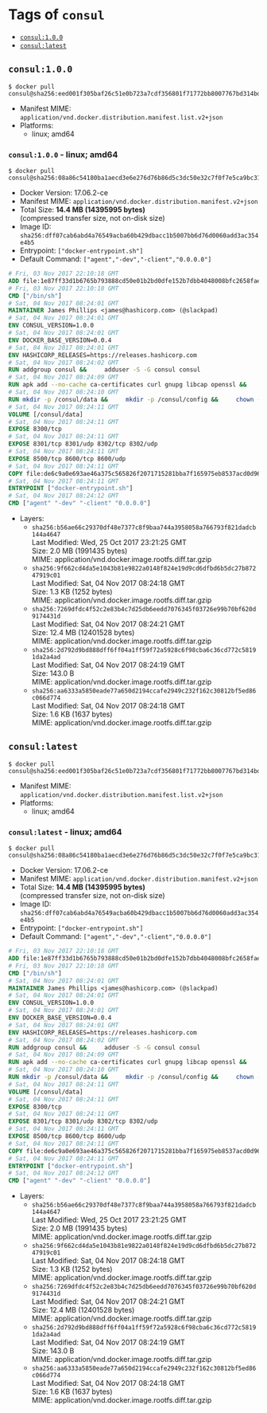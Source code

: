 <!-- THIS FILE IS GENERATED VIA './update-remote.sh' -->

# Tags of `consul`

-	[`consul:1.0.0`](#consul100)
-	[`consul:latest`](#consullatest)

## `consul:1.0.0`

```console
$ docker pull consul@sha256:eed001f305baf26c51e0b723a7cdf356801f71772bb8007767bd314bda607cfc
```

-	Manifest MIME: `application/vnd.docker.distribution.manifest.list.v2+json`
-	Platforms:
	-	linux; amd64

### `consul:1.0.0` - linux; amd64

```console
$ docker pull consul@sha256:08a86c54180ba1aecd3e6e276d76b86d5c3dc50e32c7f0f7e5ca9bc31c882b6c
```

-	Docker Version: 17.06.2-ce
-	Manifest MIME: `application/vnd.docker.distribution.manifest.v2+json`
-	Total Size: **14.4 MB (14395995 bytes)**  
	(compressed transfer size, not on-disk size)
-	Image ID: `sha256:dff07cab6abd4a76549acba60b429dbacc1b5007bb6d76d0060add3ac354e4b5`
-	Entrypoint: `["docker-entrypoint.sh"]`
-	Default Command: `["agent","-dev","-client","0.0.0.0"]`

```dockerfile
# Fri, 03 Nov 2017 22:10:18 GMT
ADD file:1e87ff33d1b6765b793888cd50e01b2bd0dfe152b7dbb4048008bfc2658faea7 in / 
# Fri, 03 Nov 2017 22:10:18 GMT
CMD ["/bin/sh"]
# Sat, 04 Nov 2017 08:24:01 GMT
MAINTAINER James Phillips <james@hashicorp.com> (@slackpad)
# Sat, 04 Nov 2017 08:24:01 GMT
ENV CONSUL_VERSION=1.0.0
# Sat, 04 Nov 2017 08:24:01 GMT
ENV DOCKER_BASE_VERSION=0.0.4
# Sat, 04 Nov 2017 08:24:01 GMT
ENV HASHICORP_RELEASES=https://releases.hashicorp.com
# Sat, 04 Nov 2017 08:24:02 GMT
RUN addgroup consul &&     adduser -S -G consul consul
# Sat, 04 Nov 2017 08:24:09 GMT
RUN apk add --no-cache ca-certificates curl gnupg libcap openssl &&     gpg --keyserver pgp.mit.edu --recv-keys 91A6E7F85D05C65630BEF18951852D87348FFC4C &&     mkdir -p /tmp/build &&     cd /tmp/build &&     wget ${HASHICORP_RELEASES}/docker-base/${DOCKER_BASE_VERSION}/docker-base_${DOCKER_BASE_VERSION}_linux_amd64.zip &&     wget ${HASHICORP_RELEASES}/docker-base/${DOCKER_BASE_VERSION}/docker-base_${DOCKER_BASE_VERSION}_SHA256SUMS &&     wget ${HASHICORP_RELEASES}/docker-base/${DOCKER_BASE_VERSION}/docker-base_${DOCKER_BASE_VERSION}_SHA256SUMS.sig &&     gpg --batch --verify docker-base_${DOCKER_BASE_VERSION}_SHA256SUMS.sig docker-base_${DOCKER_BASE_VERSION}_SHA256SUMS &&     grep ${DOCKER_BASE_VERSION}_linux_amd64.zip docker-base_${DOCKER_BASE_VERSION}_SHA256SUMS | sha256sum -c &&     unzip docker-base_${DOCKER_BASE_VERSION}_linux_amd64.zip &&     cp bin/gosu bin/dumb-init /bin &&     wget ${HASHICORP_RELEASES}/consul/${CONSUL_VERSION}/consul_${CONSUL_VERSION}_linux_amd64.zip &&     wget ${HASHICORP_RELEASES}/consul/${CONSUL_VERSION}/consul_${CONSUL_VERSION}_SHA256SUMS &&     wget ${HASHICORP_RELEASES}/consul/${CONSUL_VERSION}/consul_${CONSUL_VERSION}_SHA256SUMS.sig &&     gpg --batch --verify consul_${CONSUL_VERSION}_SHA256SUMS.sig consul_${CONSUL_VERSION}_SHA256SUMS &&     grep consul_${CONSUL_VERSION}_linux_amd64.zip consul_${CONSUL_VERSION}_SHA256SUMS | sha256sum -c &&     unzip -d /bin consul_${CONSUL_VERSION}_linux_amd64.zip &&     cd /tmp &&     rm -rf /tmp/build &&     apk del gnupg openssl &&     rm -rf /root/.gnupg
# Sat, 04 Nov 2017 08:24:10 GMT
RUN mkdir -p /consul/data &&     mkdir -p /consul/config &&     chown -R consul:consul /consul
# Sat, 04 Nov 2017 08:24:11 GMT
VOLUME [/consul/data]
# Sat, 04 Nov 2017 08:24:11 GMT
EXPOSE 8300/tcp
# Sat, 04 Nov 2017 08:24:11 GMT
EXPOSE 8301/tcp 8301/udp 8302/tcp 8302/udp
# Sat, 04 Nov 2017 08:24:11 GMT
EXPOSE 8500/tcp 8600/tcp 8600/udp
# Sat, 04 Nov 2017 08:24:11 GMT
COPY file:de6c9a0e693ae46a375c565826f2071715281bba7f165975eb8537acd0d96ff4 in /usr/local/bin/docker-entrypoint.sh 
# Sat, 04 Nov 2017 08:24:11 GMT
ENTRYPOINT ["docker-entrypoint.sh"]
# Sat, 04 Nov 2017 08:24:12 GMT
CMD ["agent" "-dev" "-client" "0.0.0.0"]
```

-	Layers:
	-	`sha256:b56ae66c29370df48e7377c8f9baa744a3958058a766793f821dadcb144a4647`  
		Last Modified: Wed, 25 Oct 2017 23:21:25 GMT  
		Size: 2.0 MB (1991435 bytes)  
		MIME: application/vnd.docker.image.rootfs.diff.tar.gzip
	-	`sha256:9f662cd4da5e1043b81e9822a0148f824e19d9cd6dfbd6b5dc27b87247919c01`  
		Last Modified: Sat, 04 Nov 2017 08:24:18 GMT  
		Size: 1.3 KB (1252 bytes)  
		MIME: application/vnd.docker.image.rootfs.diff.tar.gzip
	-	`sha256:7269dfdc4f52c2e83b4c7d25db6eedd7076345f03726e99b70bf620d9174431d`  
		Last Modified: Sat, 04 Nov 2017 08:24:21 GMT  
		Size: 12.4 MB (12401528 bytes)  
		MIME: application/vnd.docker.image.rootfs.diff.tar.gzip
	-	`sha256:2d792d9bd888dff6ff04a1ff59f72a5928c6f98cba6c36cd772c58191da2a4ad`  
		Last Modified: Sat, 04 Nov 2017 08:24:19 GMT  
		Size: 143.0 B  
		MIME: application/vnd.docker.image.rootfs.diff.tar.gzip
	-	`sha256:aa6333a5850eade77a650d2194ccafe2949c232f162c30812bf5ed86c066d774`  
		Last Modified: Sat, 04 Nov 2017 08:24:18 GMT  
		Size: 1.6 KB (1637 bytes)  
		MIME: application/vnd.docker.image.rootfs.diff.tar.gzip

## `consul:latest`

```console
$ docker pull consul@sha256:eed001f305baf26c51e0b723a7cdf356801f71772bb8007767bd314bda607cfc
```

-	Manifest MIME: `application/vnd.docker.distribution.manifest.list.v2+json`
-	Platforms:
	-	linux; amd64

### `consul:latest` - linux; amd64

```console
$ docker pull consul@sha256:08a86c54180ba1aecd3e6e276d76b86d5c3dc50e32c7f0f7e5ca9bc31c882b6c
```

-	Docker Version: 17.06.2-ce
-	Manifest MIME: `application/vnd.docker.distribution.manifest.v2+json`
-	Total Size: **14.4 MB (14395995 bytes)**  
	(compressed transfer size, not on-disk size)
-	Image ID: `sha256:dff07cab6abd4a76549acba60b429dbacc1b5007bb6d76d0060add3ac354e4b5`
-	Entrypoint: `["docker-entrypoint.sh"]`
-	Default Command: `["agent","-dev","-client","0.0.0.0"]`

```dockerfile
# Fri, 03 Nov 2017 22:10:18 GMT
ADD file:1e87ff33d1b6765b793888cd50e01b2bd0dfe152b7dbb4048008bfc2658faea7 in / 
# Fri, 03 Nov 2017 22:10:18 GMT
CMD ["/bin/sh"]
# Sat, 04 Nov 2017 08:24:01 GMT
MAINTAINER James Phillips <james@hashicorp.com> (@slackpad)
# Sat, 04 Nov 2017 08:24:01 GMT
ENV CONSUL_VERSION=1.0.0
# Sat, 04 Nov 2017 08:24:01 GMT
ENV DOCKER_BASE_VERSION=0.0.4
# Sat, 04 Nov 2017 08:24:01 GMT
ENV HASHICORP_RELEASES=https://releases.hashicorp.com
# Sat, 04 Nov 2017 08:24:02 GMT
RUN addgroup consul &&     adduser -S -G consul consul
# Sat, 04 Nov 2017 08:24:09 GMT
RUN apk add --no-cache ca-certificates curl gnupg libcap openssl &&     gpg --keyserver pgp.mit.edu --recv-keys 91A6E7F85D05C65630BEF18951852D87348FFC4C &&     mkdir -p /tmp/build &&     cd /tmp/build &&     wget ${HASHICORP_RELEASES}/docker-base/${DOCKER_BASE_VERSION}/docker-base_${DOCKER_BASE_VERSION}_linux_amd64.zip &&     wget ${HASHICORP_RELEASES}/docker-base/${DOCKER_BASE_VERSION}/docker-base_${DOCKER_BASE_VERSION}_SHA256SUMS &&     wget ${HASHICORP_RELEASES}/docker-base/${DOCKER_BASE_VERSION}/docker-base_${DOCKER_BASE_VERSION}_SHA256SUMS.sig &&     gpg --batch --verify docker-base_${DOCKER_BASE_VERSION}_SHA256SUMS.sig docker-base_${DOCKER_BASE_VERSION}_SHA256SUMS &&     grep ${DOCKER_BASE_VERSION}_linux_amd64.zip docker-base_${DOCKER_BASE_VERSION}_SHA256SUMS | sha256sum -c &&     unzip docker-base_${DOCKER_BASE_VERSION}_linux_amd64.zip &&     cp bin/gosu bin/dumb-init /bin &&     wget ${HASHICORP_RELEASES}/consul/${CONSUL_VERSION}/consul_${CONSUL_VERSION}_linux_amd64.zip &&     wget ${HASHICORP_RELEASES}/consul/${CONSUL_VERSION}/consul_${CONSUL_VERSION}_SHA256SUMS &&     wget ${HASHICORP_RELEASES}/consul/${CONSUL_VERSION}/consul_${CONSUL_VERSION}_SHA256SUMS.sig &&     gpg --batch --verify consul_${CONSUL_VERSION}_SHA256SUMS.sig consul_${CONSUL_VERSION}_SHA256SUMS &&     grep consul_${CONSUL_VERSION}_linux_amd64.zip consul_${CONSUL_VERSION}_SHA256SUMS | sha256sum -c &&     unzip -d /bin consul_${CONSUL_VERSION}_linux_amd64.zip &&     cd /tmp &&     rm -rf /tmp/build &&     apk del gnupg openssl &&     rm -rf /root/.gnupg
# Sat, 04 Nov 2017 08:24:10 GMT
RUN mkdir -p /consul/data &&     mkdir -p /consul/config &&     chown -R consul:consul /consul
# Sat, 04 Nov 2017 08:24:11 GMT
VOLUME [/consul/data]
# Sat, 04 Nov 2017 08:24:11 GMT
EXPOSE 8300/tcp
# Sat, 04 Nov 2017 08:24:11 GMT
EXPOSE 8301/tcp 8301/udp 8302/tcp 8302/udp
# Sat, 04 Nov 2017 08:24:11 GMT
EXPOSE 8500/tcp 8600/tcp 8600/udp
# Sat, 04 Nov 2017 08:24:11 GMT
COPY file:de6c9a0e693ae46a375c565826f2071715281bba7f165975eb8537acd0d96ff4 in /usr/local/bin/docker-entrypoint.sh 
# Sat, 04 Nov 2017 08:24:11 GMT
ENTRYPOINT ["docker-entrypoint.sh"]
# Sat, 04 Nov 2017 08:24:12 GMT
CMD ["agent" "-dev" "-client" "0.0.0.0"]
```

-	Layers:
	-	`sha256:b56ae66c29370df48e7377c8f9baa744a3958058a766793f821dadcb144a4647`  
		Last Modified: Wed, 25 Oct 2017 23:21:25 GMT  
		Size: 2.0 MB (1991435 bytes)  
		MIME: application/vnd.docker.image.rootfs.diff.tar.gzip
	-	`sha256:9f662cd4da5e1043b81e9822a0148f824e19d9cd6dfbd6b5dc27b87247919c01`  
		Last Modified: Sat, 04 Nov 2017 08:24:18 GMT  
		Size: 1.3 KB (1252 bytes)  
		MIME: application/vnd.docker.image.rootfs.diff.tar.gzip
	-	`sha256:7269dfdc4f52c2e83b4c7d25db6eedd7076345f03726e99b70bf620d9174431d`  
		Last Modified: Sat, 04 Nov 2017 08:24:21 GMT  
		Size: 12.4 MB (12401528 bytes)  
		MIME: application/vnd.docker.image.rootfs.diff.tar.gzip
	-	`sha256:2d792d9bd888dff6ff04a1ff59f72a5928c6f98cba6c36cd772c58191da2a4ad`  
		Last Modified: Sat, 04 Nov 2017 08:24:19 GMT  
		Size: 143.0 B  
		MIME: application/vnd.docker.image.rootfs.diff.tar.gzip
	-	`sha256:aa6333a5850eade77a650d2194ccafe2949c232f162c30812bf5ed86c066d774`  
		Last Modified: Sat, 04 Nov 2017 08:24:18 GMT  
		Size: 1.6 KB (1637 bytes)  
		MIME: application/vnd.docker.image.rootfs.diff.tar.gzip
